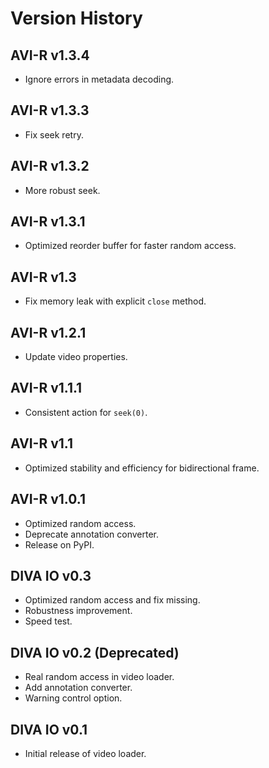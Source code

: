 # Version History

## AVI-R v1.3.4

* Ignore errors in metadata decoding.

## AVI-R v1.3.3

* Fix seek retry.

## AVI-R v1.3.2

* More robust seek.

## AVI-R v1.3.1

* Optimized reorder buffer for faster random access.

## AVI-R v1.3

* Fix memory leak with explicit `close` method.

## AVI-R v1.2.1

* Update video properties.

## AVI-R v1.1.1

* Consistent action for `seek(0)`.

## AVI-R v1.1

* Optimized stability and efficiency for bidirectional frame.

## AVI-R v1.0.1

* Optimized random access.
* Deprecate annotation converter.
* Release on PyPI.

## DIVA IO v0.3

* Optimized random access and fix missing.
* Robustness improvement.
* Speed test.

## DIVA IO v0.2 (Deprecated)

* Real random access in video loader.
* Add annotation converter.
* Warning control option.

## DIVA IO v0.1

* Initial release of video loader.
